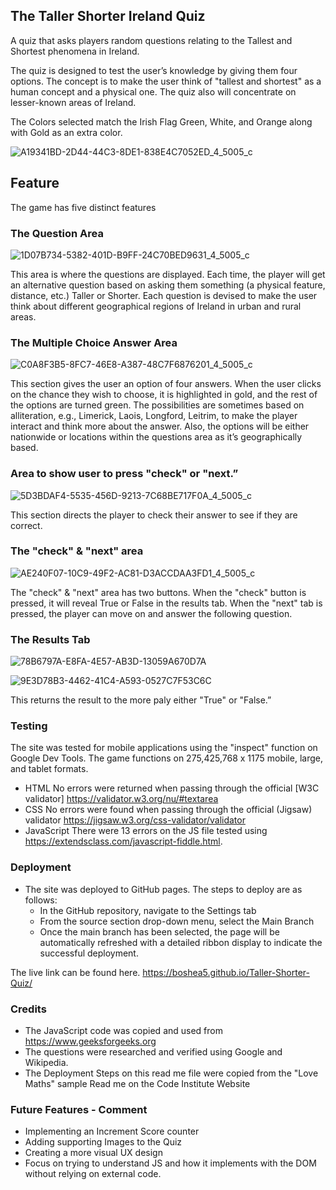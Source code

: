 ## The Taller Shorter Ireland Quiz

A quiz that asks players random questions relating to the Tallest and Shortest phenomena in Ireland. 

The quiz is designed to test the user’s knowledge by giving them four options. The concept is to make the user think of "tallest and shortest" as a human concept and a physical one. The quiz also will concentrate on lesser-known areas of Ireland.

The Colors selected match the Irish Flag Green, White, and Orange along with Gold as an extra color. 


![A19341BD-2D44-44C3-8DE1-838E4C7052ED_4_5005_c](https://user-images.githubusercontent.com/96124619/155520186-f9d02ea7-25b5-4a9c-8795-f3a753b836a2.jpeg)

## Feature

The game has five distinct features

### The Question Area

![1D07B734-5382-401D-B9FF-24C70BED9631_4_5005_c](https://user-images.githubusercontent.com/96124619/155521472-d404bdb6-e2fd-4e33-991f-48894f5c53e0.jpeg)

This area is where the questions are displayed. Each time, the player will get an alternative question based on asking them something (a physical feature, distance, etc.) Taller or Shorter. Each question is devised to make the user think about different geographical regions of Ireland in urban and rural areas. 

### The Multiple Choice Answer Area

![C0A8F3B5-8FC7-46E8-A387-48C7F6876201_4_5005_c](https://user-images.githubusercontent.com/96124619/155522272-c4dffa6a-d481-4435-a19e-afe3c22c42ce.jpeg)

This section gives the user an option of four answers. When the user clicks on the chance they wish to choose, it is highlighted in gold, and the rest of the options are turned green. The possibilities are sometimes based on alliteration, e.g., Limerick, Laois, Longford, Leitrim, to make the player interact and think more about the answer. Also, the options will be either nationwide or locations within the questions area as it’s geographically based. 

### Area to show user to press "check" or "next.”

![5D3BDAF4-5535-456D-9213-7C68BE717F0A_4_5005_c](https://user-images.githubusercontent.com/96124619/155523294-a47bbbb4-101b-4a20-ab14-8fe59ce7cc92.jpeg)

This section directs the player to check their answer to see if they are correct.

### The "check" & "next" area

![AE240F07-10C9-49F2-AC81-D3ACCDAA3FD1_4_5005_c](https://user-images.githubusercontent.com/96124619/155523400-49087f4e-2390-4dc1-9185-e0f1dbff3748.jpeg)

The "check" & "next" area has two buttons. When the "check" button is pressed, it will reveal True or False in the results tab. When the "next" tab is pressed, the player can move on and answer the following question.

### The Results Tab

![78B6797A-E8FA-4E57-AB3D-13059A670D7A](https://user-images.githubusercontent.com/96124619/155529590-dbdb5861-61a3-400d-930e-4e8e2c60774a.jpeg)

![9E3D78B3-4462-41C4-A593-0527C7F53C6C](https://user-images.githubusercontent.com/96124619/155529650-7564bfb3-4262-4901-9546-32269d7b9eeb.jpeg)

This returns the result to the more paly either "True" or "False.”

### Testing

The site was tested for mobile applications using the "inspect" function on Google Dev Tools. The game functions on 275,425,768 x 1175 mobile, large, and tablet formats.

- HTML
No errors were returned when passing through the official [W3C validator] https://validator.w3.org/nu/#textarea
- CSS
No errors were found when passing through the official (Jigsaw) validator https://jigsaw.w3.org/css-validator/validator
- JavaScript
There were 13 errors on the JS file tested using https://extendsclass.com/javascript-fiddle.html.

### Deployment
- The site was deployed to GitHub pages. The steps to deploy are as follows: 
  - In the GitHub repository, navigate to the Settings tab 
  - From the source section drop-down menu, select the Main Branch
  - Once the main branch has been selected, the page will be automatically refreshed with a detailed ribbon display to indicate the successful deployment. 

The live link can be found here. https://boshea5.github.io/Taller-Shorter-Quiz/

### Credits
- The JavaScript code was copied and used from https://www.geeksforgeeks.org
- The questions were researched and verified using Google and Wikipedia. 
- The Deployment Steps on this read me file were copied from the "Love Maths" sample Read me on the Code Institute Website

### Future Features - Comment
- Implementing an Increment Score counter
- Adding supporting Images to the Quiz
- Creating a more visual UX design 
- Focus on trying to understand JS and how it implements with the DOM without relying on external code.
